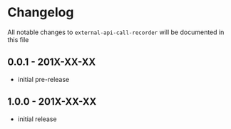 # Changelog

All notable changes to `external-api-call-recorder` will be documented in this file

## 0.0.1 - 201X-XX-XX

- initial pre-release

## 1.0.0 - 201X-XX-XX

- initial release
